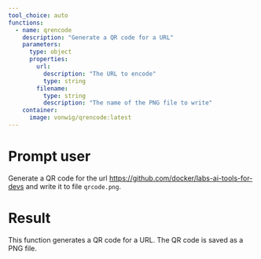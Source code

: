 ```yaml
---
tool_choice: auto
functions:
  - name: qrencode
    description: "Generate a QR code for a URL"
    parameters:
      type: object
      properties:
        url:
          description: "The URL to encode"
          type: string
        filename:
          type: string
          description: "The name of the PNG file to write"
    container:
      image: vonwig/qrencode:latest
---
```


# Prompt user

Generate a QR code for the 
url https://github.com/docker/labs-ai-tools-for-devs and write it to file `qrcode.png`.
 
# Result

This function generates a QR code for a URL. The QR code is saved as a PNG file.
